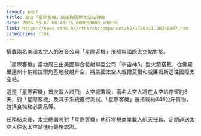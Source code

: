 ```yaml
---
layout: post
title: 波音「星際客機」飛船與國際太空站對接
date: 2024-06-07 06:48:16.000000000 +08:00
link: https://news.rthk.hk/rthk/ch/component/k2/1756441-20240607.htm
categories: rthk
---
```


搭載兩名美國太空人的波音公司「星際客機」飛船與國際太空站對接。

「星際客機」當地周三由美國聯合發射聯盟公司「宇宙神5」型火箭搭載，從佛羅里達州卡納維拉爾角基地發射升空，將美國太空人威爾莫爾和威廉姆斯送往國際太空站。

這是「星際客機」首次載人試飛。太空總署說，兩名太空人將在太空站停留約8天，對「星際客機」及其子系統進行測試。「星際客機」還搭載約345公斤貨物，包括食物和必需品等。

任務結束後，太空總署將對「星際客機」執行常規商業載人航天任務、定期運送太空人往返太空站進行最後認證。
